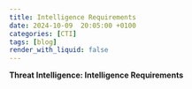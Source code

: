 ```yaml
---
title: Intelligence Requirements
date: 2024-10-09  20:05:00 +0100
categories: [CTI]
tags: [blog]
render_with_liquid: false
---
```


**Threat Intelligence: Intelligence Requirements**

